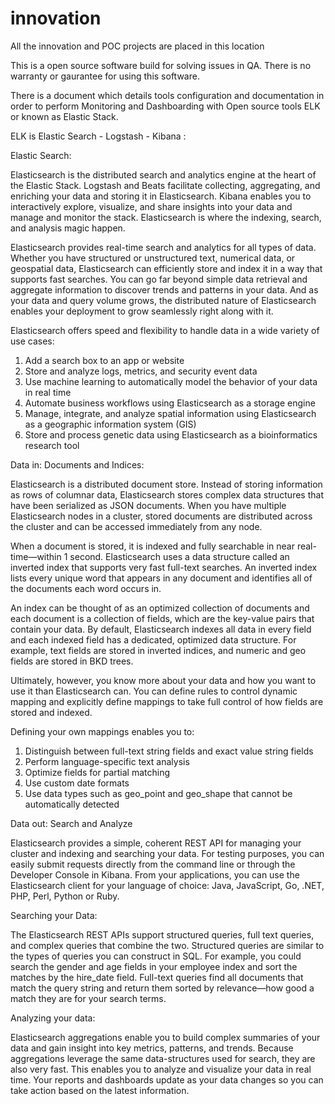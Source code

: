 # innovation
All the innovation and POC projects are placed in this location

This is a open source software build for solving issues in QA. There is no warranty or gaurantee for using this software.

There is a document which details tools configuration and documentation in order to perform Monitoring and Dashboarding with Open source tools ELK or known as Elastic Stack.

ELK is Elastic Search - Logstash  - Kibana :

Elastic Search:

Elasticsearch is the distributed search and analytics engine at the heart of the Elastic Stack. Logstash and Beats facilitate collecting, aggregating, and enriching your data and storing it in Elasticsearch. Kibana enables you to interactively explore, visualize, and share insights into your data and manage and monitor the stack. Elasticsearch is where the indexing, search, and analysis magic happen.

Elasticsearch provides real-time search and analytics for all types of data. Whether you have structured or unstructured text, numerical data, or geospatial data, Elasticsearch can efficiently store and index it in a way that supports fast searches. You can go far beyond simple data retrieval and aggregate information to discover trends and patterns in your data. And as your data and query volume grows, the distributed nature of Elasticsearch enables your deployment to grow seamlessly right along with it.

Elasticsearch offers speed and flexibility to handle data in a wide variety of use cases:

1. Add a search box to an app or website
2. Store and analyze logs, metrics, and security event data
3. Use machine learning to automatically model the behavior of your data in real time
4. Automate business workflows using Elasticsearch as a storage engine
5. Manage, integrate, and analyze spatial information using Elasticsearch as a geographic information system (GIS)
6. Store and process genetic data using Elasticsearch as a bioinformatics research tool


Data in: Documents and Indices:

Elasticsearch is a distributed document store. Instead of storing information as rows of columnar data, Elasticsearch stores complex data structures that have been serialized as JSON documents. When you have multiple Elasticsearch nodes in a cluster, stored documents are distributed across the cluster and can be accessed immediately from any node.

When a document is stored, it is indexed and fully searchable in near real-time—​within 1 second. Elasticsearch uses a data structure called an inverted index that supports very fast full-text searches. An inverted index lists every unique word that appears in any document and identifies all of the documents each word occurs in.

An index can be thought of as an optimized collection of documents and each document is a collection of fields, which are the key-value pairs that contain your data. By default, Elasticsearch indexes all data in every field and each indexed field has a dedicated, optimized data structure. For example, text fields are stored in inverted indices, and numeric and geo fields are stored in BKD trees.

Ultimately, however, you know more about your data and how you want to use it than Elasticsearch can. You can define rules to control dynamic mapping and explicitly define mappings to take full control of how fields are stored and indexed.

Defining your own mappings enables you to:

1. Distinguish between full-text string fields and exact value string fields
2. Perform language-specific text analysis
3. Optimize fields for partial matching
4. Use custom date formats
5. Use data types such as geo_point and geo_shape that cannot be automatically detected


Data out: Search and Analyze

Elasticsearch provides a simple, coherent REST API for managing your cluster and indexing and searching your data. For testing purposes, you can easily submit requests directly from the command line or through the Developer Console in Kibana. From your applications, you can use the Elasticsearch client for your language of choice: Java, JavaScript, Go, .NET, PHP, Perl, Python or Ruby.

Searching your Data:

The Elasticsearch REST APIs support structured queries, full text queries, and complex queries that combine the two. Structured queries are similar to the types of queries you can construct in SQL. For example, you could search the gender and age fields in your employee index and sort the matches by the hire_date field. Full-text queries find all documents that match the query string and return them sorted by relevance—how good a match they are for your search terms.

Analyzing your data:

Elasticsearch aggregations enable you to build complex summaries of your data and gain insight into key metrics, patterns, and trends.
Because aggregations leverage the same data-structures used for search, they are also very fast. This enables you to analyze and visualize your data in real time. Your reports and dashboards update as your data changes so you can take action based on the latest information.


